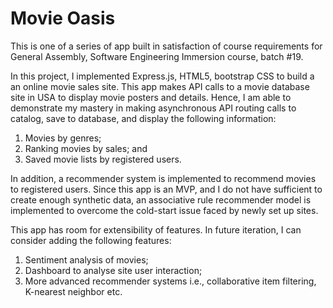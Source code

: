 # Movie Oasis

This is one of a series of app built in satisfaction of course requirements for General Assembly, Software Engineering Immersion course, batch #19.  

In this project, I implemented Express.js, HTML5, bootstrap CSS to build a an online movie sales site.  This app makes API calls to a movie database site in USA to display movie posters and details.
Hence, I am able to demonstrate my mastery in making asynchronous API routing calls to catalog, save to database, and display the following information:

1.  Movies by genres;
2.  Ranking movies by sales; and
3.  Saved movie lists by registered users.

In addition, a recommender system is implemented to recommend movies to registered users.  Since this app is an MVP, and I do not have sufficient to create enough synthetic data, an associative rule recommender model is implemented to overcome the cold-start issue faced by newly set up sites.

This app has room for extensibility of features.  In future iteration, I can consider adding the following features:

1.  Sentiment analysis of movies;
2.  Dashboard to analyse site user interaction;
3.  More advanced recommender systems i.e., collaborative item filtering, K-nearest neighbor etc.

